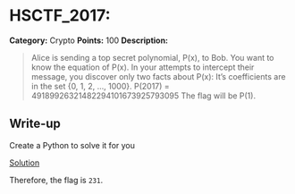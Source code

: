 # HSCTF_2017:

**Category:** Crypto
**Points:** 100
**Description:**

>Alice is sending a top secret polynomial, P(x), to Bob. You want to know the equation of P(x). In your attempts to intercept their message, you discover only two facts about P(x):
It’s coefficients are in the set {0, 1, 2, …, 1000}.
P(2017) = 49189926321482294101673925793095
The flag will be P(1). 

## Write-up
Create a Python to solve it for you

[Solution](solve.py)

Therefore, the flag is `231`.
